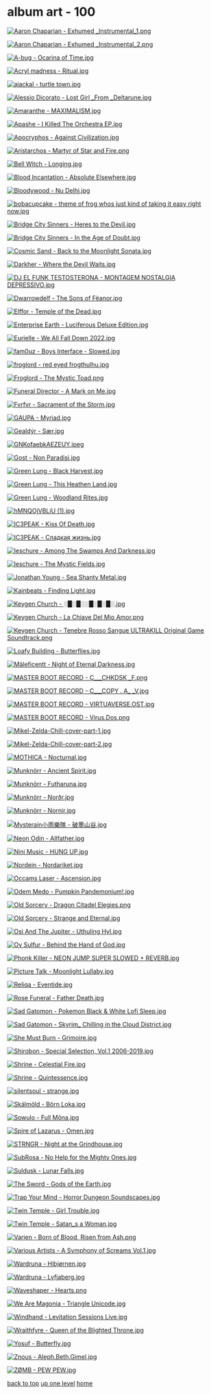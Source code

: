 # album art - 100
[![Aaron Chaparian - Exhumed _Instrumental_1.png](/mobile/music/album%20art/Aaron%20Chaparian%20-%20Exhumed%20_Instrumental_1.png "Aaron Chaparian - Exhumed _Instrumental_1.png")](https://raw.githubusercontent.com/buckmanc/wallpapers/main/mobile/music/album%20art/Aaron%20Chaparian%20-%20Exhumed%20_Instrumental_1.png)

[![Aaron Chaparian - Exhumed _Instrumental_2.png](/mobile/music/album%20art/Aaron%20Chaparian%20-%20Exhumed%20_Instrumental_2.png "Aaron Chaparian - Exhumed _Instrumental_2.png")](https://raw.githubusercontent.com/buckmanc/wallpapers/main/mobile/music/album%20art/Aaron%20Chaparian%20-%20Exhumed%20_Instrumental_2.png)

[![A-bug - Ocarina of Time.jpg](/mobile/music/album%20art/A-bug%20-%20Ocarina%20of%20Time.jpg "A-bug - Ocarina of Time.jpg")](https://raw.githubusercontent.com/buckmanc/wallpapers/main/mobile/music/album%20art/A-bug%20-%20Ocarina%20of%20Time.jpg)

[![Acryl madness - Ritual.jpg](/mobile/music/album%20art/Acryl%20madness%20-%20Ritual.jpg "Acryl madness - Ritual.jpg")](https://raw.githubusercontent.com/buckmanc/wallpapers/main/mobile/music/album%20art/Acryl%20madness%20-%20Ritual.jpg)

[![ajackal - turtle town.jpg](/mobile/music/album%20art/ajackal%20-%20turtle%20town.jpg "ajackal - turtle town.jpg")](https://raw.githubusercontent.com/buckmanc/wallpapers/main/mobile/music/album%20art/ajackal%20-%20turtle%20town.jpg)

[![Alessio Dicorato - Lost Girl _From _Deltarune.jpg](/mobile/music/album%20art/Alessio%20Dicorato%20-%20Lost%20Girl%20_From%20_Deltarune.jpg "Alessio Dicorato - Lost Girl _From _Deltarune.jpg")](https://raw.githubusercontent.com/buckmanc/wallpapers/main/mobile/music/album%20art/Alessio%20Dicorato%20-%20Lost%20Girl%20_From%20_Deltarune.jpg)

[![Amaranthe - MAXIMALISM.jpg](/mobile/music/album%20art/Amaranthe%20-%20MAXIMALISM.jpg "Amaranthe - MAXIMALISM.jpg")](https://raw.githubusercontent.com/buckmanc/wallpapers/main/mobile/music/album%20art/Amaranthe%20-%20MAXIMALISM.jpg)

[![Apashe - I Killed The Orchestra EP.jpg](/mobile/music/album%20art/Apashe%20-%20I%20Killed%20The%20Orchestra%20EP.jpg "Apashe - I Killed The Orchestra EP.jpg")](https://raw.githubusercontent.com/buckmanc/wallpapers/main/mobile/music/album%20art/Apashe%20-%20I%20Killed%20The%20Orchestra%20EP.jpg)

[![Apocryphos - Against Civilization.jpg](/mobile/music/album%20art/Apocryphos%20-%20Against%20Civilization.jpg "Apocryphos - Against Civilization.jpg")](https://raw.githubusercontent.com/buckmanc/wallpapers/main/mobile/music/album%20art/Apocryphos%20-%20Against%20Civilization.jpg)

[![Aristarchos - Martyr of Star and Fire.png](/mobile/music/album%20art/Aristarchos%20-%20Martyr%20of%20Star%20and%20Fire.png "Aristarchos - Martyr of Star and Fire.png")](https://raw.githubusercontent.com/buckmanc/wallpapers/main/mobile/music/album%20art/Aristarchos%20-%20Martyr%20of%20Star%20and%20Fire.png)

[![Bell Witch - Longing.jpg](/mobile/music/album%20art/Bell%20Witch%20-%20Longing.jpg "Bell Witch - Longing.jpg")](https://raw.githubusercontent.com/buckmanc/wallpapers/main/mobile/music/album%20art/Bell%20Witch%20-%20Longing.jpg)

[![Blood Incantation - Absolute Elsewhere.jpg](/mobile/music/album%20art/Blood%20Incantation%20-%20Absolute%20Elsewhere.jpg "Blood Incantation - Absolute Elsewhere.jpg")](https://raw.githubusercontent.com/buckmanc/wallpapers/main/mobile/music/album%20art/Blood%20Incantation%20-%20Absolute%20Elsewhere.jpg)

[![Bloodywood - Nu Delhi.jpg](/mobile/music/album%20art/Bloodywood%20-%20Nu%20Delhi.jpg "Bloodywood - Nu Delhi.jpg")](https://raw.githubusercontent.com/buckmanc/wallpapers/main/mobile/music/album%20art/Bloodywood%20-%20Nu%20Delhi.jpg)

[![bobacupcake - theme of frog whos just kind of taking it easy right now.jpg](/mobile/music/album%20art/bobacupcake%20-%20theme%20of%20frog%20whos%20just%20kind%20of%20taking%20it%20easy%20right%20now.jpg "bobacupcake - theme of frog whos just kind of taking it easy right now.jpg")](https://raw.githubusercontent.com/buckmanc/wallpapers/main/mobile/music/album%20art/bobacupcake%20-%20theme%20of%20frog%20whos%20just%20kind%20of%20taking%20it%20easy%20right%20now.jpg)

[![Bridge City Sinners - Heres to the Devil.jpg](/mobile/music/album%20art/Bridge%20City%20Sinners%20-%20Heres%20to%20the%20Devil.jpg "Bridge City Sinners - Heres to the Devil.jpg")](https://raw.githubusercontent.com/buckmanc/wallpapers/main/mobile/music/album%20art/Bridge%20City%20Sinners%20-%20Heres%20to%20the%20Devil.jpg)

[![Bridge City Sinners - In the Age of Doubt.jpg](/mobile/music/album%20art/Bridge%20City%20Sinners%20-%20In%20the%20Age%20of%20Doubt.jpg "Bridge City Sinners - In the Age of Doubt.jpg")](https://raw.githubusercontent.com/buckmanc/wallpapers/main/mobile/music/album%20art/Bridge%20City%20Sinners%20-%20In%20the%20Age%20of%20Doubt.jpg)

[![Cosmic Sand - Back to the Moonlight Sonata.jpg](/mobile/music/album%20art/Cosmic%20Sand%20-%20Back%20to%20the%20Moonlight%20Sonata.jpg "Cosmic Sand - Back to the Moonlight Sonata.jpg")](https://raw.githubusercontent.com/buckmanc/wallpapers/main/mobile/music/album%20art/Cosmic%20Sand%20-%20Back%20to%20the%20Moonlight%20Sonata.jpg)

[![Darkher - Where the Devil Waits.jpg](/mobile/music/album%20art/Darkher%20-%20Where%20the%20Devil%20Waits.jpg "Darkher - Where the Devil Waits.jpg")](https://raw.githubusercontent.com/buckmanc/wallpapers/main/mobile/music/album%20art/Darkher%20-%20Where%20the%20Devil%20Waits.jpg)

[![DJ EL FUNK TESTOSTERONA - MONTAGEM NOSTALGIA DEPRESSIVO.jpg](/mobile/music/album%20art/DJ%20EL%20FUNK%20TESTOSTERONA%20-%20MONTAGEM%20NOSTALGIA%20DEPRESSIVO.jpg "DJ EL FUNK TESTOSTERONA - MONTAGEM NOSTALGIA DEPRESSIVO.jpg")](https://raw.githubusercontent.com/buckmanc/wallpapers/main/mobile/music/album%20art/DJ%20EL%20FUNK%20TESTOSTERONA%20-%20MONTAGEM%20NOSTALGIA%20DEPRESSIVO.jpg)

[![Dwarrowdelf - The Sons of Fëanor.jpg](/mobile/music/album%20art/Dwarrowdelf%20-%20The%20Sons%20of%20Fëanor.jpg "Dwarrowdelf - The Sons of Fëanor.jpg")](https://raw.githubusercontent.com/buckmanc/wallpapers/main/mobile/music/album%20art/Dwarrowdelf%20-%20The%20Sons%20of%20Fëanor.jpg)

[![Elffor - Temple of the Dead.jpg](/mobile/music/album%20art/Elffor%20-%20Temple%20of%20the%20Dead.jpg "Elffor - Temple of the Dead.jpg")](https://raw.githubusercontent.com/buckmanc/wallpapers/main/mobile/music/album%20art/Elffor%20-%20Temple%20of%20the%20Dead.jpg)

[![Enterprise Earth - Luciferous _Deluxe Edition_.jpg](/mobile/music/album%20art/Enterprise%20Earth%20-%20Luciferous%20_Deluxe%20Edition_.jpg "Enterprise Earth - Luciferous _Deluxe Edition_.jpg")](https://raw.githubusercontent.com/buckmanc/wallpapers/main/mobile/music/album%20art/Enterprise%20Earth%20-%20Luciferous%20_Deluxe%20Edition_.jpg)

[![Eurielle - We All Fall Down 2022.jpg](/mobile/music/album%20art/Eurielle%20-%20We%20All%20Fall%20Down%202022.jpg "Eurielle - We All Fall Down 2022.jpg")](https://raw.githubusercontent.com/buckmanc/wallpapers/main/mobile/music/album%20art/Eurielle%20-%20We%20All%20Fall%20Down%202022.jpg)

[![fam0uz - Boys Interface - Slowed.jpg](/mobile/music/album%20art/fam0uz%20-%20Boys%20Interface%20-%20Slowed.jpg "fam0uz - Boys Interface - Slowed.jpg")](https://raw.githubusercontent.com/buckmanc/wallpapers/main/mobile/music/album%20art/fam0uz%20-%20Boys%20Interface%20-%20Slowed.jpg)

[![froglord - red eyed frogthulhu.jpg](/mobile/music/album%20art/froglord%20-%20red%20eyed%20frogthulhu.jpg "froglord - red eyed frogthulhu.jpg")](https://raw.githubusercontent.com/buckmanc/wallpapers/main/mobile/music/album%20art/froglord%20-%20red%20eyed%20frogthulhu.jpg)

[![Froglord - The Mystic Toad.png](/mobile/music/album%20art/Froglord%20-%20The%20Mystic%20Toad.png "Froglord - The Mystic Toad.png")](https://raw.githubusercontent.com/buckmanc/wallpapers/main/mobile/music/album%20art/Froglord%20-%20The%20Mystic%20Toad.png)

[![Funeral Director - A Mark on Me.jpg](/mobile/music/album%20art/Funeral%20Director%20-%20A%20Mark%20on%20Me.jpg "Funeral Director - A Mark on Me.jpg")](https://raw.githubusercontent.com/buckmanc/wallpapers/main/mobile/music/album%20art/Funeral%20Director%20-%20A%20Mark%20on%20Me.jpg)

[![Fvrfvr - Sacrament of the Storm.jpg](/mobile/music/album%20art/Fvrfvr%20-%20Sacrament%20of%20the%20Storm.jpg "Fvrfvr - Sacrament of the Storm.jpg")](https://raw.githubusercontent.com/buckmanc/wallpapers/main/mobile/music/album%20art/Fvrfvr%20-%20Sacrament%20of%20the%20Storm.jpg)

[![GAUPA - Myriad.jpg](/mobile/music/album%20art/GAUPA%20-%20Myriad.jpg "GAUPA - Myriad.jpg")](https://raw.githubusercontent.com/buckmanc/wallpapers/main/mobile/music/album%20art/GAUPA%20-%20Myriad.jpg)

[![Gealdýr - Sær.jpg](/mobile/music/album%20art/Gealdýr%20-%20Sær.jpg "Gealdýr - Sær.jpg")](https://raw.githubusercontent.com/buckmanc/wallpapers/main/mobile/music/album%20art/Gealdýr%20-%20Sær.jpg)

[![GNKofaebkAEZEUY.jpeg](/mobile/music/album%20art/GNKofaebkAEZEUY.jpeg "GNKofaebkAEZEUY.jpeg")](https://raw.githubusercontent.com/buckmanc/wallpapers/main/mobile/music/album%20art/GNKofaebkAEZEUY.jpeg)

[![Gost - Non Paradisi.jpg](/mobile/music/album%20art/Gost%20-%20Non%20Paradisi.jpg "Gost - Non Paradisi.jpg")](https://raw.githubusercontent.com/buckmanc/wallpapers/main/mobile/music/album%20art/Gost%20-%20Non%20Paradisi.jpg)

[![Green Lung - Black Harvest.jpg](/mobile/music/album%20art/Green%20Lung%20-%20Black%20Harvest.jpg "Green Lung - Black Harvest.jpg")](https://raw.githubusercontent.com/buckmanc/wallpapers/main/mobile/music/album%20art/Green%20Lung%20-%20Black%20Harvest.jpg)

[![Green Lung - This Heathen Land.jpg](/mobile/music/album%20art/Green%20Lung%20-%20This%20Heathen%20Land.jpg "Green Lung - This Heathen Land.jpg")](https://raw.githubusercontent.com/buckmanc/wallpapers/main/mobile/music/album%20art/Green%20Lung%20-%20This%20Heathen%20Land.jpg)

[![Green Lung - Woodland Rites.jpg](/mobile/music/album%20art/Green%20Lung%20-%20Woodland%20Rites.jpg "Green Lung - Woodland Rites.jpg")](https://raw.githubusercontent.com/buckmanc/wallpapers/main/mobile/music/album%20art/Green%20Lung%20-%20Woodland%20Rites.jpg)

[![hMNQOjVBLiU (1).jpg](/mobile/music/album%20art/hMNQOjVBLiU%20(1).jpg "hMNQOjVBLiU (1).jpg")](https://raw.githubusercontent.com/buckmanc/wallpapers/main/mobile/music/album%20art/hMNQOjVBLiU%20(1).jpg)

[![IC3PEAK - Kiss Of Death.jpg](/mobile/music/album%20art/IC3PEAK%20-%20Kiss%20Of%20Death.jpg "IC3PEAK - Kiss Of Death.jpg")](https://raw.githubusercontent.com/buckmanc/wallpapers/main/mobile/music/album%20art/IC3PEAK%20-%20Kiss%20Of%20Death.jpg)

[![IC3PEAK - Сладкая жизнь.jpg](/mobile/music/album%20art/IC3PEAK%20-%20Сладкая%20жизнь.jpg "IC3PEAK - Сладкая жизнь.jpg")](https://raw.githubusercontent.com/buckmanc/wallpapers/main/mobile/music/album%20art/IC3PEAK%20-%20Сладкая%20жизнь.jpg)

[![Ieschure - Among The Swamps And Darkness.jpg](/mobile/music/album%20art/Ieschure%20-%20Among%20The%20Swamps%20And%20Darkness.jpg "Ieschure - Among The Swamps And Darkness.jpg")](https://raw.githubusercontent.com/buckmanc/wallpapers/main/mobile/music/album%20art/Ieschure%20-%20Among%20The%20Swamps%20And%20Darkness.jpg)

[![Ieschure - The Mystic Fields.jpg](/mobile/music/album%20art/Ieschure%20-%20The%20Mystic%20Fields.jpg "Ieschure - The Mystic Fields.jpg")](https://raw.githubusercontent.com/buckmanc/wallpapers/main/mobile/music/album%20art/Ieschure%20-%20The%20Mystic%20Fields.jpg)

[![Jonathan Young - Sea Shanty Metal.jpg](/mobile/music/album%20art/Jonathan%20Young%20-%20Sea%20Shanty%20Metal.jpg "Jonathan Young - Sea Shanty Metal.jpg")](https://raw.githubusercontent.com/buckmanc/wallpapers/main/mobile/music/album%20art/Jonathan%20Young%20-%20Sea%20Shanty%20Metal.jpg)

[![Kainbeats - Finding Light.jpg](/mobile/music/album%20art/Kainbeats%20-%20Finding%20Light.jpg "Kainbeats - Finding Light.jpg")](https://raw.githubusercontent.com/buckmanc/wallpapers/main/mobile/music/album%20art/Kainbeats%20-%20Finding%20Light.jpg)

[![Keygen Church - ░█░█░░█░█░█░.jpg](/mobile/music/album%20art/Keygen%20Church%20-%20░█░█░░█░█░█░.jpg "Keygen Church - ░█░█░░█░█░█░.jpg")](https://raw.githubusercontent.com/buckmanc/wallpapers/main/mobile/music/album%20art/Keygen%20Church%20-%20░█░█░░█░█░█░.jpg)

[![Keygen Church - La Chiave Del Mio Amor.png](/mobile/music/album%20art/Keygen%20Church%20-%20La%20Chiave%20Del%20Mio%20Amor.png "Keygen Church - La Chiave Del Mio Amor.png")](https://raw.githubusercontent.com/buckmanc/wallpapers/main/mobile/music/album%20art/Keygen%20Church%20-%20La%20Chiave%20Del%20Mio%20Amor.png)

[![Keygen Church - Tenebre Rosso Sangue _ULTRAKILL Original Game Soundtrack_.png](/mobile/music/album%20art/Keygen%20Church%20-%20Tenebre%20Rosso%20Sangue%20_ULTRAKILL%20Original%20Game%20Soundtrack_.png "Keygen Church - Tenebre Rosso Sangue _ULTRAKILL Original Game Soundtrack_.png")](https://raw.githubusercontent.com/buckmanc/wallpapers/main/mobile/music/album%20art/Keygen%20Church%20-%20Tenebre%20Rosso%20Sangue%20_ULTRAKILL%20Original%20Game%20Soundtrack_.png)

[![Loafy Building - Butterflies.jpg](/mobile/music/album%20art/Loafy%20Building%20-%20Butterflies.jpg "Loafy Building - Butterflies.jpg")](https://raw.githubusercontent.com/buckmanc/wallpapers/main/mobile/music/album%20art/Loafy%20Building%20-%20Butterflies.jpg)

[![Mäleficentt - Night of Eternal Darkness.jpg](/mobile/music/album%20art/Mäleficentt%20-%20Night%20of%20Eternal%20Darkness.jpg "Mäleficentt - Night of Eternal Darkness.jpg")](https://raw.githubusercontent.com/buckmanc/wallpapers/main/mobile/music/album%20art/Mäleficentt%20-%20Night%20of%20Eternal%20Darkness.jpg)

[![MASTER BOOT RECORD - C​__​​_CHKDSK _F.png](/mobile/music/album%20art/MASTER%20BOOT%20RECORD%20-%20C​__​​_CHKDSK%20_F.png "MASTER BOOT RECORD - C​__​​_CHKDSK _F.png")](https://raw.githubusercontent.com/buckmanc/wallpapers/main/mobile/music/album%20art/MASTER%20BOOT%20RECORD%20-%20C​__​​_CHKDSK%20_F.png)

[![MASTER BOOT RECORD - C___COPY _._ A_ _V.jpg](/mobile/music/album%20art/MASTER%20BOOT%20RECORD%20-%20C___COPY%20_._%20A_%20_V.jpg "MASTER BOOT RECORD - C___COPY _._ A_ _V.jpg")](https://raw.githubusercontent.com/buckmanc/wallpapers/main/mobile/music/album%20art/MASTER%20BOOT%20RECORD%20-%20C___COPY%20_._%20A_%20_V.jpg)

[![MASTER BOOT RECORD - VIRTUAVERSE.OST.jpg](/mobile/music/album%20art/MASTER%20BOOT%20RECORD%20-%20VIRTUAVERSE.OST.jpg "MASTER BOOT RECORD - VIRTUAVERSE.OST.jpg")](https://raw.githubusercontent.com/buckmanc/wallpapers/main/mobile/music/album%20art/MASTER%20BOOT%20RECORD%20-%20VIRTUAVERSE.OST.jpg)

[![MASTER BOOT RECORD - Virus.Dos.png](/mobile/music/album%20art/MASTER%20BOOT%20RECORD%20-%20Virus.Dos.png "MASTER BOOT RECORD - Virus.Dos.png")](https://raw.githubusercontent.com/buckmanc/wallpapers/main/mobile/music/album%20art/MASTER%20BOOT%20RECORD%20-%20Virus.Dos.png)

[![Mikel-Zelda-Chill-cover-part-1.jpg](/mobile/music/album%20art/Mikel-Zelda-Chill-cover-part-1.jpg "Mikel-Zelda-Chill-cover-part-1.jpg")](https://raw.githubusercontent.com/buckmanc/wallpapers/main/mobile/music/album%20art/Mikel-Zelda-Chill-cover-part-1.jpg)

[![Mikel-Zelda-Chill-cover-part-2.jpg](/mobile/music/album%20art/Mikel-Zelda-Chill-cover-part-2.jpg "Mikel-Zelda-Chill-cover-part-2.jpg")](https://raw.githubusercontent.com/buckmanc/wallpapers/main/mobile/music/album%20art/Mikel-Zelda-Chill-cover-part-2.jpg)

[![MOTHICA - Nocturnal.jpg](/mobile/music/album%20art/MOTHICA%20-%20Nocturnal.jpg "MOTHICA - Nocturnal.jpg")](https://raw.githubusercontent.com/buckmanc/wallpapers/main/mobile/music/album%20art/MOTHICA%20-%20Nocturnal.jpg)

[![Munknörr - Ancient Spirit.jpg](/mobile/music/album%20art/Munknörr%20-%20Ancient%20Spirit.jpg "Munknörr - Ancient Spirit.jpg")](https://raw.githubusercontent.com/buckmanc/wallpapers/main/mobile/music/album%20art/Munknörr%20-%20Ancient%20Spirit.jpg)

[![Munknörr - Futharuna.jpg](/mobile/music/album%20art/Munknörr%20-%20Futharuna.jpg "Munknörr - Futharuna.jpg")](https://raw.githubusercontent.com/buckmanc/wallpapers/main/mobile/music/album%20art/Munknörr%20-%20Futharuna.jpg)

[![Munknörr - Norðr.jpg](/mobile/music/album%20art/Munknörr%20-%20Norðr.jpg "Munknörr - Norðr.jpg")](https://raw.githubusercontent.com/buckmanc/wallpapers/main/mobile/music/album%20art/Munknörr%20-%20Norðr.jpg)

[![Munknörr - Nornir.jpg](/mobile/music/album%20art/Munknörr%20-%20Nornir.jpg "Munknörr - Nornir.jpg")](https://raw.githubusercontent.com/buckmanc/wallpapers/main/mobile/music/album%20art/Munknörr%20-%20Nornir.jpg)

[![Mysterain小雨樂隊 - 破墨山谷.jpg](/mobile/music/album%20art/Mysterain小雨樂隊%20-%20破墨山谷.jpg "Mysterain小雨樂隊 - 破墨山谷.jpg")](https://raw.githubusercontent.com/buckmanc/wallpapers/main/mobile/music/album%20art/Mysterain小雨樂隊%20-%20破墨山谷.jpg)

[![Neon Odin - Allfather.jpg](/mobile/music/album%20art/Neon%20Odin%20-%20Allfather.jpg "Neon Odin - Allfather.jpg")](https://raw.githubusercontent.com/buckmanc/wallpapers/main/mobile/music/album%20art/Neon%20Odin%20-%20Allfather.jpg)

[![Nini Music - HUNG UP.jpg](/mobile/music/album%20art/Nini%20Music%20-%20HUNG%20UP.jpg "Nini Music - HUNG UP.jpg")](https://raw.githubusercontent.com/buckmanc/wallpapers/main/mobile/music/album%20art/Nini%20Music%20-%20HUNG%20UP.jpg)

[![Nordein - Nordariket.jpg](/mobile/music/album%20art/Nordein%20-%20Nordariket.jpg "Nordein - Nordariket.jpg")](https://raw.githubusercontent.com/buckmanc/wallpapers/main/mobile/music/album%20art/Nordein%20-%20Nordariket.jpg)

[![Occams Laser - Ascension.jpg](/mobile/music/album%20art/Occams%20Laser%20-%20Ascension.jpg "Occams Laser - Ascension.jpg")](https://raw.githubusercontent.com/buckmanc/wallpapers/main/mobile/music/album%20art/Occams%20Laser%20-%20Ascension.jpg)

[![Odem Medo - Pumpkin Pandemonium!.jpg](/mobile/music/album%20art/Odem%20Medo%20-%20Pumpkin%20Pandemonium!.jpg "Odem Medo - Pumpkin Pandemonium!.jpg")](https://raw.githubusercontent.com/buckmanc/wallpapers/main/mobile/music/album%20art/Odem%20Medo%20-%20Pumpkin%20Pandemonium!.jpg)

[![Old Sorcery - Dragon Citadel Elegies.png](/mobile/music/album%20art/Old%20Sorcery%20-%20Dragon%20Citadel%20Elegies.png "Old Sorcery - Dragon Citadel Elegies.png")](https://raw.githubusercontent.com/buckmanc/wallpapers/main/mobile/music/album%20art/Old%20Sorcery%20-%20Dragon%20Citadel%20Elegies.png)

[![Old Sorcery - Strange and Eternal.jpg](/mobile/music/album%20art/Old%20Sorcery%20-%20Strange%20and%20Eternal.jpg "Old Sorcery - Strange and Eternal.jpg")](https://raw.githubusercontent.com/buckmanc/wallpapers/main/mobile/music/album%20art/Old%20Sorcery%20-%20Strange%20and%20Eternal.jpg)

[![Osi And The Jupiter - Uthuling Hyl.jpg](/mobile/music/album%20art/Osi%20And%20The%20Jupiter%20-%20Uthuling%20Hyl.jpg "Osi And The Jupiter - Uthuling Hyl.jpg")](https://raw.githubusercontent.com/buckmanc/wallpapers/main/mobile/music/album%20art/Osi%20And%20The%20Jupiter%20-%20Uthuling%20Hyl.jpg)

[![Ov Sulfur - Behind the Hand of God.jpg](/mobile/music/album%20art/Ov%20Sulfur%20-%20Behind%20the%20Hand%20of%20God.jpg "Ov Sulfur - Behind the Hand of God.jpg")](https://raw.githubusercontent.com/buckmanc/wallpapers/main/mobile/music/album%20art/Ov%20Sulfur%20-%20Behind%20the%20Hand%20of%20God.jpg)

[![Phonk Killer - NEON JUMP _SUPER SLOWED + REVERB_.jpg](/mobile/music/album%20art/Phonk%20Killer%20-%20NEON%20JUMP%20_SUPER%20SLOWED%20+%20REVERB_.jpg "Phonk Killer - NEON JUMP _SUPER SLOWED + REVERB_.jpg")](https://raw.githubusercontent.com/buckmanc/wallpapers/main/mobile/music/album%20art/Phonk%20Killer%20-%20NEON%20JUMP%20_SUPER%20SLOWED%20+%20REVERB_.jpg)

[![Picture Talk - Moonlight Lullaby.jpg](/mobile/music/album%20art/Picture%20Talk%20-%20Moonlight%20Lullaby.jpg "Picture Talk - Moonlight Lullaby.jpg")](https://raw.githubusercontent.com/buckmanc/wallpapers/main/mobile/music/album%20art/Picture%20Talk%20-%20Moonlight%20Lullaby.jpg)

[![Reliqa - Eventide.jpg](/mobile/music/album%20art/Reliqa%20-%20Eventide.jpg "Reliqa - Eventide.jpg")](https://raw.githubusercontent.com/buckmanc/wallpapers/main/mobile/music/album%20art/Reliqa%20-%20Eventide.jpg)

[![Rose Funeral - Father Death.jpg](/mobile/music/album%20art/Rose%20Funeral%20-%20Father%20Death.jpg "Rose Funeral - Father Death.jpg")](https://raw.githubusercontent.com/buckmanc/wallpapers/main/mobile/music/album%20art/Rose%20Funeral%20-%20Father%20Death.jpg)

[![Sad Gatomon - Pokemon Black & White Lofi Sleep.jpg](/mobile/music/album%20art/Sad%20Gatomon%20-%20Pokemon%20Black%20&%20White%20Lofi%20Sleep.jpg "Sad Gatomon - Pokemon Black & White Lofi Sleep.jpg")](https://raw.githubusercontent.com/buckmanc/wallpapers/main/mobile/music/album%20art/Sad%20Gatomon%20-%20Pokemon%20Black%20&%20White%20Lofi%20Sleep.jpg)

[![Sad Gatomon - Skyrim_ Chilling in the Cloud District.jpg](/mobile/music/album%20art/Sad%20Gatomon%20-%20Skyrim_%20Chilling%20in%20the%20Cloud%20District.jpg "Sad Gatomon - Skyrim_ Chilling in the Cloud District.jpg")](https://raw.githubusercontent.com/buckmanc/wallpapers/main/mobile/music/album%20art/Sad%20Gatomon%20-%20Skyrim_%20Chilling%20in%20the%20Cloud%20District.jpg)

[![She Must Burn - Grimoire.jpg](/mobile/music/album%20art/She%20Must%20Burn%20-%20Grimoire.jpg "She Must Burn - Grimoire.jpg")](https://raw.githubusercontent.com/buckmanc/wallpapers/main/mobile/music/album%20art/She%20Must%20Burn%20-%20Grimoire.jpg)

[![Shirobon - Special Selection, Vol.1 _2006-2019_.jpg](/mobile/music/album%20art/Shirobon%20-%20Special%20Selection,%20Vol.1%20_2006-2019_.jpg "Shirobon - Special Selection, Vol.1 _2006-2019_.jpg")](https://raw.githubusercontent.com/buckmanc/wallpapers/main/mobile/music/album%20art/Shirobon%20-%20Special%20Selection,%20Vol.1%20_2006-2019_.jpg)

[![Shrine - Celestial Fire.jpg](/mobile/music/album%20art/Shrine%20-%20Celestial%20Fire.jpg "Shrine - Celestial Fire.jpg")](https://raw.githubusercontent.com/buckmanc/wallpapers/main/mobile/music/album%20art/Shrine%20-%20Celestial%20Fire.jpg)

[![Shrine - Quintessence.jpg](/mobile/music/album%20art/Shrine%20-%20Quintessence.jpg "Shrine - Quintessence.jpg")](https://raw.githubusercontent.com/buckmanc/wallpapers/main/mobile/music/album%20art/Shrine%20-%20Quintessence.jpg)

[![silentsoul - strange.jpg](/mobile/music/album%20art/silentsoul%20-%20strange.jpg "silentsoul - strange.jpg")](https://raw.githubusercontent.com/buckmanc/wallpapers/main/mobile/music/album%20art/silentsoul%20-%20strange.jpg)

[![Skálmöld - Börn Loka.jpg](/mobile/music/album%20art/Skálmöld%20-%20Börn%20Loka.jpg "Skálmöld - Börn Loka.jpg")](https://raw.githubusercontent.com/buckmanc/wallpapers/main/mobile/music/album%20art/Skálmöld%20-%20Börn%20Loka.jpg)

[![Sowulo - Full Mōna.jpg](/mobile/music/album%20art/Sowulo%20-%20Full%20Mōna.jpg "Sowulo - Full Mōna.jpg")](https://raw.githubusercontent.com/buckmanc/wallpapers/main/mobile/music/album%20art/Sowulo%20-%20Full%20Mōna.jpg)

[![Spire of Lazarus - Omen.jpg](/mobile/music/album%20art/Spire%20of%20Lazarus%20-%20Omen.jpg "Spire of Lazarus - Omen.jpg")](https://raw.githubusercontent.com/buckmanc/wallpapers/main/mobile/music/album%20art/Spire%20of%20Lazarus%20-%20Omen.jpg)

[![STRNGR - Night at the Grindhouse.jpg](/mobile/music/album%20art/STRNGR%20-%20Night%20at%20the%20Grindhouse.jpg "STRNGR - Night at the Grindhouse.jpg")](https://raw.githubusercontent.com/buckmanc/wallpapers/main/mobile/music/album%20art/STRNGR%20-%20Night%20at%20the%20Grindhouse.jpg)

[![SubRosa - No Help for the Mighty Ones.jpg](/mobile/music/album%20art/SubRosa%20-%20No%20Help%20for%20the%20Mighty%20Ones.jpg "SubRosa - No Help for the Mighty Ones.jpg")](https://raw.githubusercontent.com/buckmanc/wallpapers/main/mobile/music/album%20art/SubRosa%20-%20No%20Help%20for%20the%20Mighty%20Ones.jpg)

[![Suldusk - Lunar Falls.jpg](/mobile/music/album%20art/Suldusk%20-%20Lunar%20Falls.jpg "Suldusk - Lunar Falls.jpg")](https://raw.githubusercontent.com/buckmanc/wallpapers/main/mobile/music/album%20art/Suldusk%20-%20Lunar%20Falls.jpg)

[![The Sword - Gods of the Earth.jpg](/mobile/music/album%20art/The%20Sword%20-%20Gods%20of%20the%20Earth.jpg "The Sword - Gods of the Earth.jpg")](https://raw.githubusercontent.com/buckmanc/wallpapers/main/mobile/music/album%20art/The%20Sword%20-%20Gods%20of%20the%20Earth.jpg)

[![Trap Your Mind - Horror Dungeon Soundscapes.jpg](/mobile/music/album%20art/Trap%20Your%20Mind%20-%20Horror%20Dungeon%20Soundscapes.jpg "Trap Your Mind - Horror Dungeon Soundscapes.jpg")](https://raw.githubusercontent.com/buckmanc/wallpapers/main/mobile/music/album%20art/Trap%20Your%20Mind%20-%20Horror%20Dungeon%20Soundscapes.jpg)

[![Twin Temple - Girl Trouble.jpg](/mobile/music/album%20art/Twin%20Temple%20-%20Girl%20Trouble.jpg "Twin Temple - Girl Trouble.jpg")](https://raw.githubusercontent.com/buckmanc/wallpapers/main/mobile/music/album%20art/Twin%20Temple%20-%20Girl%20Trouble.jpg)

[![Twin Temple - Satan_s a Woman.jpg](/mobile/music/album%20art/Twin%20Temple%20-%20Satan_s%20a%20Woman.jpg "Twin Temple - Satan_s a Woman.jpg")](https://raw.githubusercontent.com/buckmanc/wallpapers/main/mobile/music/album%20art/Twin%20Temple%20-%20Satan_s%20a%20Woman.jpg)

[![Varien - Born of Blood, Risen from Ash.png](/mobile/music/album%20art/Varien%20-%20Born%20of%20Blood,%20Risen%20from%20Ash.png "Varien - Born of Blood, Risen from Ash.png")](https://raw.githubusercontent.com/buckmanc/wallpapers/main/mobile/music/album%20art/Varien%20-%20Born%20of%20Blood,%20Risen%20from%20Ash.png)

[![Various Artists - A Symphony of Screams Vol.1.jpg](/mobile/music/album%20art/Various%20Artists%20-%20A%20Symphony%20of%20Screams%20Vol.1.jpg "Various Artists - A Symphony of Screams Vol.1.jpg")](https://raw.githubusercontent.com/buckmanc/wallpapers/main/mobile/music/album%20art/Various%20Artists%20-%20A%20Symphony%20of%20Screams%20Vol.1.jpg)

[![Wardruna - Hibjørnen.jpg](/mobile/music/album%20art/Wardruna%20-%20Hibjørnen.jpg "Wardruna - Hibjørnen.jpg")](https://raw.githubusercontent.com/buckmanc/wallpapers/main/mobile/music/album%20art/Wardruna%20-%20Hibjørnen.jpg)

[![Wardruna - Lyfjaberg.jpg](/mobile/music/album%20art/Wardruna%20-%20Lyfjaberg.jpg "Wardruna - Lyfjaberg.jpg")](https://raw.githubusercontent.com/buckmanc/wallpapers/main/mobile/music/album%20art/Wardruna%20-%20Lyfjaberg.jpg)

[![Waveshaper - Hearts.png](/mobile/music/album%20art/Waveshaper%20-%20Hearts.png "Waveshaper - Hearts.png")](https://raw.githubusercontent.com/buckmanc/wallpapers/main/mobile/music/album%20art/Waveshaper%20-%20Hearts.png)

[![We Are Magonia - Triangle Unicode.jpg](/mobile/music/album%20art/We%20Are%20Magonia%20-%20Triangle%20Unicode.jpg "We Are Magonia - Triangle Unicode.jpg")](https://raw.githubusercontent.com/buckmanc/wallpapers/main/mobile/music/album%20art/We%20Are%20Magonia%20-%20Triangle%20Unicode.jpg)

[![Windhand - Levitation Sessions _Live_.jpg](/mobile/music/album%20art/Windhand%20-%20Levitation%20Sessions%20_Live_.jpg "Windhand - Levitation Sessions _Live_.jpg")](https://raw.githubusercontent.com/buckmanc/wallpapers/main/mobile/music/album%20art/Windhand%20-%20Levitation%20Sessions%20_Live_.jpg)

[![Wraithfyre - Queen of the Blighted Throne.jpg](/mobile/music/album%20art/Wraithfyre%20-%20Queen%20of%20the%20Blighted%20Throne.jpg "Wraithfyre - Queen of the Blighted Throne.jpg")](https://raw.githubusercontent.com/buckmanc/wallpapers/main/mobile/music/album%20art/Wraithfyre%20-%20Queen%20of%20the%20Blighted%20Throne.jpg)

[![Yosuf - Butterfly.jpg](/mobile/music/album%20art/Yosuf%20-%20Butterfly.jpg "Yosuf - Butterfly.jpg")](https://raw.githubusercontent.com/buckmanc/wallpapers/main/mobile/music/album%20art/Yosuf%20-%20Butterfly.jpg)

[![Znous - Aleph.Beth.Gimel.jpg](/mobile/music/album%20art/Znous%20-%20Aleph.Beth.Gimel.jpg "Znous - Aleph.Beth.Gimel.jpg")](https://raw.githubusercontent.com/buckmanc/wallpapers/main/mobile/music/album%20art/Znous%20-%20Aleph.Beth.Gimel.jpg)

[![ZØMB - PEW PEW.jpg](/mobile/music/album%20art/ZØMB%20-%20PEW%20PEW.jpg "ZØMB - PEW PEW.jpg")](https://raw.githubusercontent.com/buckmanc/wallpapers/main/mobile/music/album%20art/ZØMB%20-%20PEW%20PEW.jpg)



[back to top](#)
[up one level](/mobile/music/README.MD)
[home](/)
